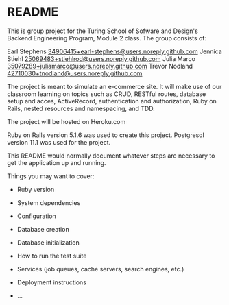 # README

This is group project for the Turing School of Sofware and Design's Backend
Engineering Program, Module 2 class.  The group consists of:

Earl Stephens 34906415+earl-stephens@users.noreply.github.com
Jennica Stiehl <25069483+stiehlrod@users.noreply.github.com>
Julia Marco <35079289+juliamarco@users.noreply.github.com>
Trevor Nodland <42710030+tnodland@users.noreply.github.com>

The project is meant to simulate an e-commerce site.  It will make use of our
classroom learning on topics such as CRUD, RESTful routes, database setup and acces,
ActiveRecord, authentication and authorization, Ruby on Rails, nested resources
and namespacing, and TDD.  

The project will be hosted on Heroku.com

Ruby on Rails version 5.1.6 was used to create this project.  Postgresql version
11.1 was used for the project.

This README would normally document whatever steps are necessary to get the
application up and running.

Things you may want to cover:

* Ruby version

* System dependencies

* Configuration

* Database creation

* Database initialization

* How to run the test suite

* Services (job queues, cache servers, search engines, etc.)

* Deployment instructions

* ...
